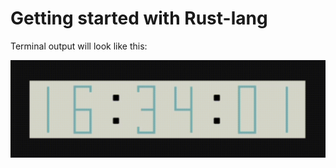 # Getting started with Rust-lang
Terminal output will look like this:

![Rust Clock](https://github.com/prankurverma/rust_clock/blob/master/src/rust_clock.gif)
